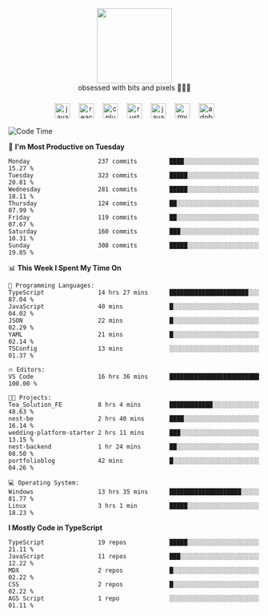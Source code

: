 


  <div align="center">
    
   <img src = "https://i.postimg.cc/W1R4TF4j/d6kpuve-c97567cf-518b-4b86-a271-5c89d88d22f7.gif"  width=150px height=150px />
 </div>

<div align="center">
  obsessed with bits and pixels 🧑‍💻🎨
</div>

  ###
<div align="center">
 <img src="https://cdn.jsdelivr.net/gh/devicons/devicon/icons/javascript/javascript-original.svg" height="30" alt="javascript logo"  />
  <img width="10" />
  <img src="https://cdn.jsdelivr.net/gh/devicons/devicon/icons/react/react-original.svg" height="30" alt="react logo"  />
  <img width="10" />
   <!--<img src="https://cdn.jsdelivr.net/gh/devicons/devicon/icons/nodejs/nodejs-original.svg" height="30" alt="nodejs logo"  />
  <img width="10" />
 <img src="https://cdn.jsdelivr.net/gh/devicons/devicon/icons/flutter/flutter-original.svg" height="30" alt="flutter logo"  />
 <img width="10" />-->
  <img src="https://cdn.jsdelivr.net/gh/devicons/devicon/icons/cplusplus/cplusplus-original.svg" height="30" alt="cpluplus logo"  />
  <img width="10" />
    <img src="https://cdn.jsdelivr.net/gh/devicons/devicon/icons/rust/rust-original.svg" height="30" alt="rust logo"  />
  <img width="10" />
  <img src="https://cdn.jsdelivr.net/gh/devicons/devicon/icons/java/java-original.svg" height="30" alt="java logo"  />
  <img width="10" />
  <img src="https://skillicons.dev/icons?i=mysql" height="30" alt="mysql logo"  />
  <img width="10" />
  <img src="https://skillicons.dev/icons?i=pr" height="30" alt="adobepremierepro logo"  />
</div>

<!--START_SECTION:waka-->
![Code Time](http://img.shields.io/badge/Code%20Time-2%2C219%20hrs%2026%20mins-blue)

📅 **I'm Most Productive on Tuesday** 

```text
Monday                   237 commits         ████░░░░░░░░░░░░░░░░░░░░░   15.27 % 
Tuesday                  323 commits         █████░░░░░░░░░░░░░░░░░░░░   20.81 % 
Wednesday                281 commits         █████░░░░░░░░░░░░░░░░░░░░   18.11 % 
Thursday                 124 commits         ██░░░░░░░░░░░░░░░░░░░░░░░   07.99 % 
Friday                   119 commits         ██░░░░░░░░░░░░░░░░░░░░░░░   07.67 % 
Saturday                 160 commits         ███░░░░░░░░░░░░░░░░░░░░░░   10.31 % 
Sunday                   308 commits         █████░░░░░░░░░░░░░░░░░░░░   19.85 % 
```


📊 **This Week I Spent My Time On** 

```text
💬 Programming Languages: 
TypeScript               14 hrs 27 mins      ██████████████████████░░░   87.04 % 
JavaScript               40 mins             █░░░░░░░░░░░░░░░░░░░░░░░░   04.02 % 
JSON                     22 mins             █░░░░░░░░░░░░░░░░░░░░░░░░   02.29 % 
YAML                     21 mins             █░░░░░░░░░░░░░░░░░░░░░░░░   02.14 % 
TSConfig                 13 mins             ░░░░░░░░░░░░░░░░░░░░░░░░░   01.37 % 

🔥 Editors: 
VS Code                  16 hrs 36 mins      █████████████████████████   100.00 % 

🐱‍💻 Projects: 
Tea_Solution_FE          8 hrs 4 mins        ████████████░░░░░░░░░░░░░   48.63 % 
nest-be                  2 hrs 40 mins       ████░░░░░░░░░░░░░░░░░░░░░   16.14 % 
wedding-platform-starter 2 hrs 11 mins       ███░░░░░░░░░░░░░░░░░░░░░░   13.15 % 
nest-backend             1 hr 24 mins        ██░░░░░░░░░░░░░░░░░░░░░░░   08.50 % 
portfolioblog            42 mins             █░░░░░░░░░░░░░░░░░░░░░░░░   04.26 % 

💻 Operating System: 
Windows                  13 hrs 35 mins      ████████████████████░░░░░   81.77 % 
Linux                    3 hrs 1 min         █████░░░░░░░░░░░░░░░░░░░░   18.23 % 
```

**I Mostly Code in TypeScript** 

```text
TypeScript               19 repos            █████░░░░░░░░░░░░░░░░░░░░   21.11 % 
JavaScript               11 repos            ███░░░░░░░░░░░░░░░░░░░░░░   12.22 % 
MDX                      2 repos             █░░░░░░░░░░░░░░░░░░░░░░░░   02.22 % 
CSS                      2 repos             █░░░░░░░░░░░░░░░░░░░░░░░░   02.22 % 
AGS Script               1 repo              ░░░░░░░░░░░░░░░░░░░░░░░░░   01.11 % 
```




<!--END_SECTION:waka-->
